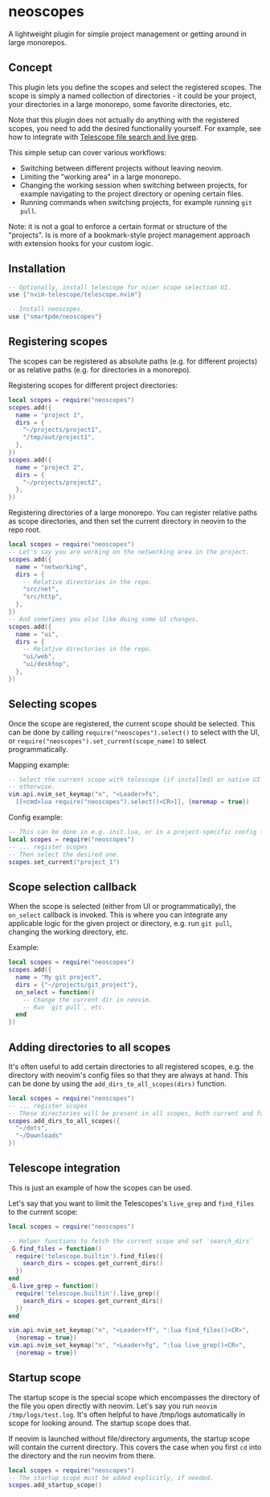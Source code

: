 # neoscopes

A lightweight plugin for simple project management or getting around in large
monorepos.

## Concept

This plugin lets you define the scopes and select the registered scopes.
The scope is simply a named collection of directories - it could be your
project, your directories in a large monorepo, some favorite directories, etc.

Note that this plugin does not actually do anything with the registered scopes,
you need to add the desired functionalily yourself. For example, see how to
integrate with [Telescope file search and live grep](#telescope-integration).

This simple setup can cover various workflows:
- Switching between different projects without leaving neovim.
- Limiting the "working area" in a large monorepo.
- Changing the working session when switching between projects, for example
  navigating to the project directory or opening certain files.
- Running commands when switching projects, for example running `git pull`.

Note: it is not a goal to enforce a certain format or structure of the
"projects". Is is more of a bookmark-style project management approach with
extension hooks for your custom logic.

## Installation

```lua
-- Optionally, install telescope for nicer scope selection UI.
use {"nvim-telescope/telescope.nvim"}

-- Install neoscopes.
use {"smartpde/neoscopes"}
```

## Registering scopes

The scopes can be registered as absolute paths (e.g. for different projects) or
as relative paths (e.g. for directories in a monorepo).

Registering scopes for different project directories:

```lua
local scopes = require("neoscopes")
scopes.add({
  name = "project 1",
  dirs = {
    "~/projects/project1",
    "/tmp/out/project1",
  },
})
scopes.add({
  name = "project 2",
  dirs = {
    "~/projects/project2",
  },
})
```

Registering directories of a large monorepo. You can register relative paths
as scope directories, and then set the current directory in neovim to the repo
root.

```lua
local scopes = require("neoscopes")
-- Let's say you are working on the networking area in the project.
scopes.add({
  name = "networking",
  dirs = {
    -- Relative directories in the repo.
    "src/net",
    "src/http",
  },
})
-- And sometimes you also like doing some UI changes.
scopes.add({
  name = "ui",
  dirs = {
    -- Relative directories in the repo.
    "ui/web",
    "ui/desktop",
  },
})
```

## Selecting scopes

Once the scope are registered, the current scope should be selected. This can
be done by calling `require("neoscopes").select()` to select with the UI, or
`require("neoscopes").set_current(scope_name)` to select programmatically.

Mapping example:

```lua
-- Select the current scope with telescope (if installed) or native UI
-- otherwise.
vim.api.nvim_set_keymap("n", "<Leader>fs",
  [[<cmd>lua require("neoscopes").select()<CR>]], {noremap = true})
```

Config example:

```lua
-- This can be done in e.g. init.lua, or in a project-specific config file.
local scopes = require("neoscopes")
-- ... register scopes
-- Then select the desired one.
scopes.set_current("project_1")
```

## Scope selection callback

When the scope is selected (either from UI or programmatically), the `on_select`
callback is invoked. This is where you can integrate any applicable logic for
the given project or directory, e.g. run `git pull`, changing the working
directory, etc.

Example:

```lua
local scopes = require("neoscopes")
scopes.add({
  name = "My git project",
  dirs = {"~/projects/git_project"},
  on_select = function()
    -- Change the current dir in neovim.
    -- Run `git pull`, etc.
  end
})
```


## Adding directories to all scopes

It's often useful to add certain directories to all registered scopes, e.g. the
directory with neovim's config files so that they are always at hand. This can
be done by using the `add_dirs_to_all_scopes(dirs)` function.

```lua
local scopes = require("neoscopes")
-- ... register scopes
-- These directories will be present in all scopes, both current and future.
scopes.add_dirs_to_all_scopes({
  "~/dots",
  "~/Downloads"
})
```

## Telescope integration

This is just an example of how the scopes can be used.

Let's say that you want to limit the Telescopes's `live_grep` and `find_files`
to the current scope:

```lua
local scopes = require("neoscopes")

-- Helper functions to fetch the current scope and set `search_dirs`
_G.find_files = function()
  require('telescope.builtin').find_files({
    search_dirs = scopes.get_current_dirs()
  })
end
_G.live_grep = function()
  require('telescope.builtin').live_grep({
    search_dirs = scopes.get_current_dirs()
  })
end

vim.api.nvim_set_keymap("n", "<Leader>ff", ":lua find_files()<CR>",
  {noremap = true})
vim.api.nvim_set_keymap("n", "<Leader>fg", ":lua live_grep()<CR>",
  {noremap = true})
```

## Startup scope

The startup scope is the special scope which encompasses the directory of the
file you open directly with neovim. Let's say you run
`neovim /tmp/logs/test.log`. It's often helpful to have /tmp/logs automatically
in scope for looking around. The startup scope does that.

If neovim is launched without file/directory arguments, the startup scope will
contain the current directory. This covers the case when you first `cd` into the
directory and the run neovim from there.

```lua
local scopes = require("neoscopes")
-- The startup scope must be added explicitly, if needed.
scopes.add_startup_scope()
```

